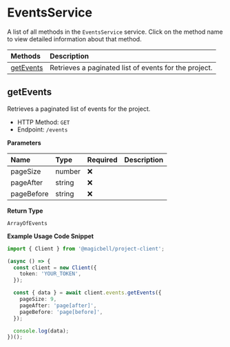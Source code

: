 # EventsService

A list of all methods in the `EventsService` service. Click on the method name to view detailed information about that method.

| Methods                 | Description                                           |
| :---------------------- | :---------------------------------------------------- |
| [getEvents](#getevents) | Retrieves a paginated list of events for the project. |

## getEvents

Retrieves a paginated list of events for the project.

- HTTP Method: `GET`
- Endpoint: `/events`

**Parameters**

| Name       | Type   | Required | Description |
| :--------- | :----- | :------- | :---------- |
| pageSize   | number | ❌       |             |
| pageAfter  | string | ❌       |             |
| pageBefore | string | ❌       |             |

**Return Type**

`ArrayOfEvents`

**Example Usage Code Snippet**

```typescript
import { Client } from '@magicbell/project-client';

(async () => {
  const client = new Client({
    token: 'YOUR_TOKEN',
  });

  const { data } = await client.events.getEvents({
    pageSize: 9,
    pageAfter: 'page[after]',
    pageBefore: 'page[before]',
  });

  console.log(data);
})();
```
